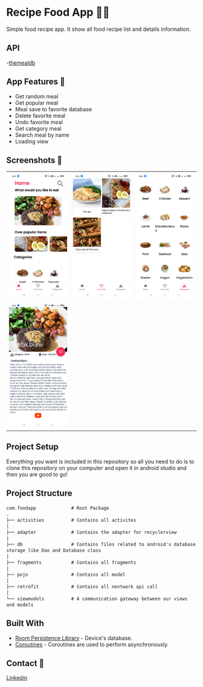 
# Recipe Food App :man_cook:
Simple food recipe app. It show all food recipe list and details information.

## API
-[themealdb](https://www.themealdb.com/)

## App Features :dart:

- Get random meal
- Get popular meal
- Meal save to favorite database
- Delete favorite meal
- Undo favorite meal
- Get category meal
- Search meal by name
- Loading view

## Screenshots 📸

|                                  |                                  |                                  |
|----------------------------------|----------------------------------|----------------------------------|
| ![](screenshot/screenshot_1.jpg) | ![](screenshot/screenshot_2.jpg) | ![](screenshot/screenshot_3.jpg) |
| ![](screenshot/screenshot_4.jpg) |      


## Project Setup
Everything you want is included in this repository so all you need to do is to clone this repository on your computer and open it in android studio and then you are good to go!


## Project Structure

    com.foodapp             # Root Package
    .
    ├── activities          # Contains all activites
    |
    ├── adapter             # Contains the adapter for recyclerview
    |
    ├── db                  # Contains files related to android's database storage like Dao and Database class
    |
    ├── fragments           # Contains all fragments 
    |
    ├── pojo                # Contains all model
    |
    ├── retrofit            # Contains all nentwork api call
    |
    └── viewmodels          # A communication gateway between our views and models 


## Built With
* [Room Persistence Library](https://developer.android.com/training/data-storage/room) - Device's database.
* [Coroutines](https://developer.android.com/kotlin/coroutines) - Coroutines are used to perform asynchronously.

## Contact :link:
[Linkedin](https://www.linkedin.com/in/iamrajdev/)

